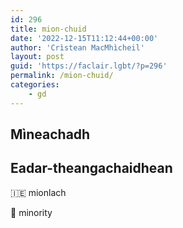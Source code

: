 ```yaml
---
id: 296
title: mion-chuid
date: '2022-12-15T11:12:44+00:00'
author: 'Crìstean MacMhìcheil'
layout: post
guid: 'https://faclair.lgbt/?p=296'
permalink: /mion-chuid/
categories:
    - gd
---
```


## Mìneachadh

## Eadar-theangachaidhean

&#x1f1ee;&#x1f1ea; mionlach

&#x1f3f4;&#xe0067;&#xe0062;&#xe0065;&#xe006e;&#xe0067;&#xe007f; minority
